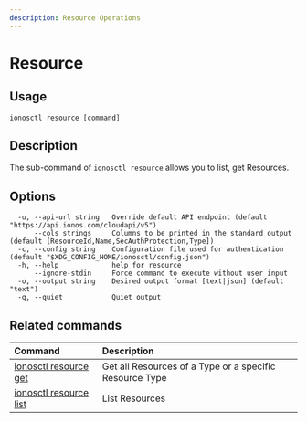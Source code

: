 ```yaml
---
description: Resource Operations
---
```


# Resource

## Usage

```text
ionosctl resource [command]
```

## Description

The sub-command of `ionosctl resource` allows you to list, get Resources.

## Options

```text
  -u, --api-url string   Override default API endpoint (default "https://api.ionos.com/cloudapi/v5")
      --cols strings     Columns to be printed in the standard output (default [ResourceId,Name,SecAuthProtection,Type])
  -c, --config string    Configuration file used for authentication (default "$XDG_CONFIG_HOME/ionosctl/config.json")
  -h, --help             help for resource
      --ignore-stdin     Force command to execute without user input
  -o, --output string    Desired output format [text|json] (default "text")
  -q, --quiet            Quiet output
```

## Related commands

| Command | Description |
| :--- | :--- |
| [ionosctl resource get](get.md) | Get all Resources of a Type or a specific Resource Type |
| [ionosctl resource list](list.md) | List Resources |

